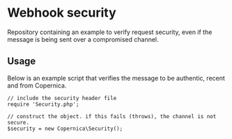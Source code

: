 # Webhook security

Repository containing an example to verify request security, even if the message is being sent over a compromised channel.

## Usage

Below is an example script that verifies the message to be authentic, recent and from Copernica.

```
// include the security header file
require 'Security.php';

// construct the object. if this fails (throws), the channel is not secure.
$security = new Copernica\Security();
```
